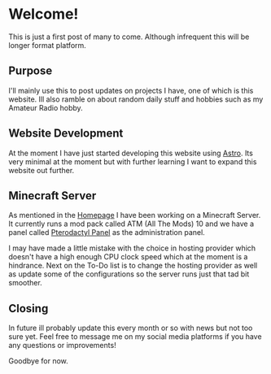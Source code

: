 ﻿# Welcome!

This is just a first post of many to come. Although infrequent this will be longer format platform. 


## Purpose

I'll mainly use this to post updates on projects I have, one of which is this website. Ill also ramble on about random daily stuff and hobbies such as my Amateur Radio hobby.

## Website Development

At the moment I have just started developing this website using [Astro](https://astro.build/). Its very minimal at the moment but with further learning I want to expand this website out further.

## Minecraft Server

As mentioned in the [Homepage](https://acidmal.com/) I have been working on a Minecraft Server. It currently runs a mod pack called ATM (All The Mods) 10 and we have a panel called [Pterodactyl Panel](https://pterodactyl.io/) as the administration panel. 

I may have made a little mistake with the choice in hosting provider which doesn't have a high enough CPU clock speed which at the moment is a hindrance. Next on the To-Do list is to change the hosting provider as well as update some of the configurations so the server runs just that tad bit smoother.

## Closing

In future ill probably update this every month or so with news but not too sure yet. Feel free to message me on my social media platforms if you have any questions or improvements!

Goodbye for now.
